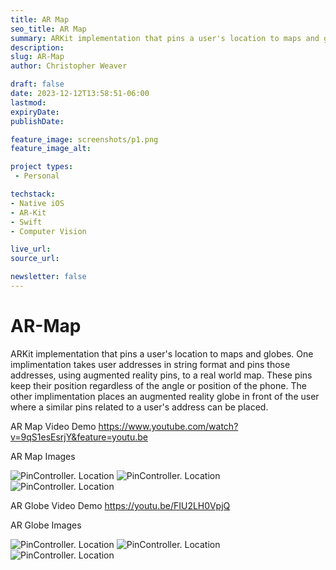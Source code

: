 ```yaml
---
title: AR Map
seo_title: AR Map
summary: ARKit implementation that pins a user's location to maps and globes.
description: 
slug: AR-Map
author: Christopher Weaver

draft: false
date: 2023-12-12T13:58:51-06:00
lastmod: 
expiryDate: 
publishDate: 

feature_image: screenshots/p1.png
feature_image_alt: 

project types:
 - Personal

techstack:
- Native iOS 
- AR-Kit
- Swift
- Computer Vision

live_url: 
source_url: 

newsletter: false
---
```


# AR-Map
ARKit implementation that pins a user's location to maps and globes. One implimentation takes user addresses in string format and pins those addresses, using augmented reality pins, to a real world map. These pins keep their position regardless of the angle or position of the phone. The other implimentation places an augmented reality globe in front of the user where a similar pins related to a user's address can be placed. 


AR Map Video Demo
https://www.youtube.com/watch?v=9qS1esEsrjY&feature=youtu.be

AR Map Images 

![PinController. Location](/screenshots/p1.png)
![PinController. Location](/screenshots/p2.png)
![PinController. Location](/screenshots/p3.png)

AR Globe Video Demo
https://youtu.be/FIU2LH0VpjQ

AR Globe Images

![PinController. Location](/screenshots/p4.png)
![PinController. Location](/screenshots/p5.png)
![PinController. Location](/screenshots/p6.png)
